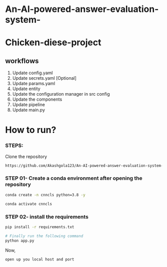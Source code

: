 # An-AI-powered-answer-evaluation-system-

# Chicken-diese-project


## workflows

1. Update config.yaml
2. Update secrets.yaml [Optional]
3. Update params.yaml
4. Update entity
5. Update the configuration manager in src config
6. Update the components
7. Update pipeline
8. Update main.py


# How to run?
### STEPS:

Clone the repository

```bash
https://github.com/Akashgola123/An-AI-powered-answer-evaluation-system-.git
```
### STEP 01- Create a conda environment after opening the repository

```bash
conda create -n cnncls python=3.8 -y
```

```bash
conda activate cnncls
```


### STEP 02- install the requirements
```bash
pip install -r requirements.txt
```


```bash
# Finally run the following command
python app.py
```

Now,
```bash
open up you local host and port
```





